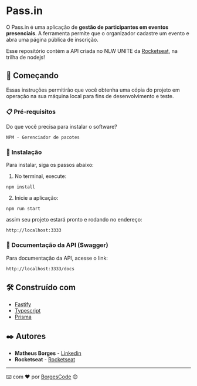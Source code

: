 # Pass.in

O Pass.in é uma aplicação de **gestão de participantes em eventos presenciais**. A ferramenta permite que o organizador cadastre um evento e abra uma página pública de inscrição.

Esse repositório contém a API criada no NLW UNITE da [Rocketseat](https://www.rocketseat.com.br/), na trilha de nodejs!

## 🚀 Começando

Essas instruções permitirão que você obtenha uma cópia do projeto em operação na sua máquina local para fins de desenvolvimento e teste.

### 📋 Pré-requisitos

Do que você precisa para instalar o software?

```
NPM - Gerenciador de pacotes
```

### 🔧 Instalação

Para instalar, siga os passos abaixo:

1. No terminal, execute:

```
npm install
```

2. Inicie a aplicação:

```
npm run start
```

assim seu projeto estará pronto e rodando no endereço:

```
http://localhost:3333
```

### 📖 Documentação da API (Swagger)

Para documentação da API, acesse o link: 

```
http://localhost:3333/docs
```

## 🛠️ Construído com

- [Fastify](https://www.fastify.io/) 
- [Typescript](https://www.typescriptlang.org/) 
- [Prisma](https://www.prisma.io/) 

## ✒️ Autores

- **Matheus Borges** - [Linkedin](https://www.linkedin.com/in/matheus-borges-4a7469239/)
-  **Rocketseat** - [Rocketseat](https://www.rocketseat.com.br/)

---

⌨️ com ❤️ por [BorgesCode](https://github.com/Borgeta-code) 😊
